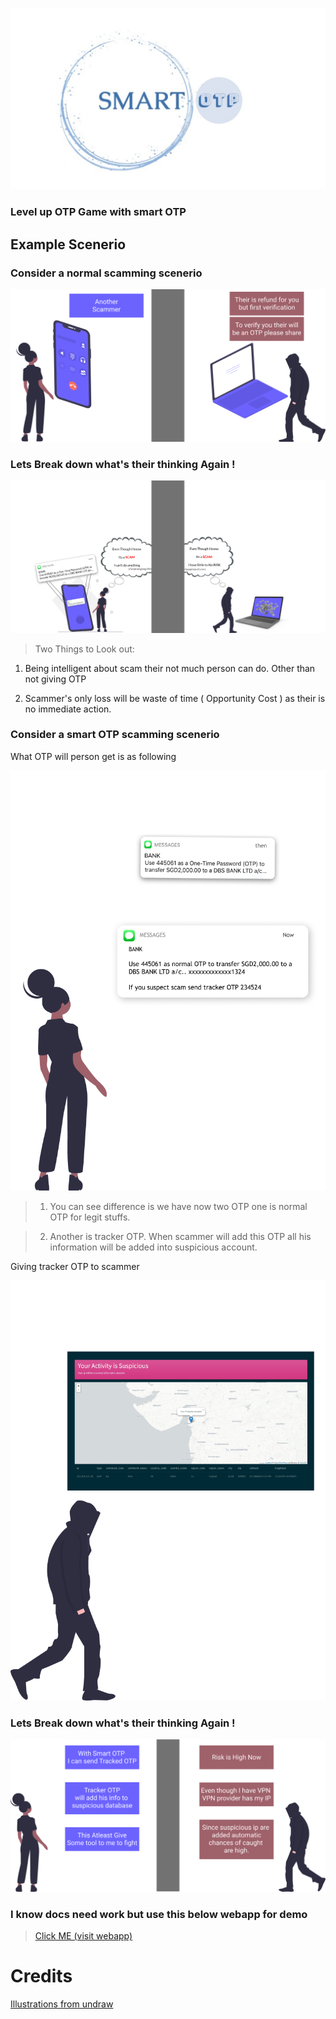 
![LOGO](/markdown_meta/logo.png)

### Level up OTP Game with smart OTP 

## Example Scenerio 

### Consider a normal scamming scenerio 

![Intial Scenerio](/markdown_meta/initail.png)

### Lets Break down what's their thinking Again !

![Normal OTP](/markdown_meta/notp.png)
> Two Things to Look out:

1. Being intelligent about scam their not much person can do. Other than not giving OTP

2. Scammer's only loss will be waste of time ( Opportunity Cost  ) as their is no immediate action.

### Consider a smart OTP scamming scenerio

What OTP will person get is as following 

![Person side](/markdown_meta/human.png)

> 1. You can see difference is we have now two OTP one is normal OTP for legit stuffs.

>2. Another is tracker OTP. When scammer will add this OTP all his information will be added into suspicious account.

Giving tracker OTP to scammer

![scammer side](/markdown_meta/scammer.png)

### Lets Break down what's their thinking Again !

![Smart OTP](/markdown_meta/smotp.png)


### I know docs need work but use this below webapp for demo 

> [Click ME (visit webapp)](https://smotp.herokuapp.com/)



# Credits

[Illustrations from undraw](https://undraw.co/search)
